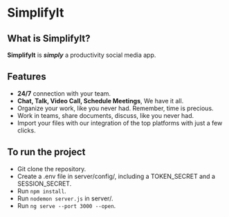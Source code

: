 # SimplifyIt

## What is SimplifyIt?

**SimplifyIt** is **_simply_** a productivity social media app.

## Features

- **24/7** connection with your team.
- **Chat, Talk, Video Call, Schedule Meetings**, We have it all.
- Organize your work, like you never had. Remember, time is precious.
- Work in teams, share documents, discuss, like you never had.
- Import your files with our integration of the top platforms with just a few clicks.

## To run the project

- Git clone the repository.
- Create a .env file in server/config/, including a TOKEN_SECRET and a SESSION_SECRET.
- Run `npm install`.
- Run `nodemon server.js` in server/.
- Run `ng serve --port 3000 --open`.

